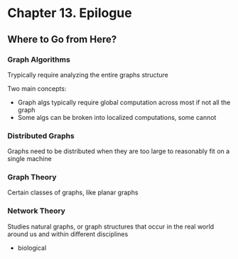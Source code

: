 # Chapter 13. Epilogue

## Where to Go from Here?

### Graph Algorithms

Trypically require analyzing the entire graphs structure

Two main concepts:

- Graph algs typically require global computation across most if not all the graph
- Some algs can be broken into localized computations, some cannot

### Distributed Graphs

Graphs need to be distributed when they are too large to reasonably fit on a single machine

### Graph Theory

Certain classes of graphs, like planar graphs

### Network Theory

Studies natural graphs, or graph structures that occur in the real world around us and within different disciplines

- biological
